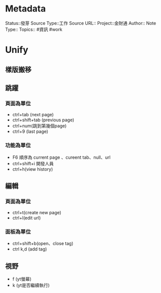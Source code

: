 # Metadata
Status::發芽
Source Type::工作
Source URL::
Project::金財通
Author::
Note Type::
Topics::
#資訊 #work

# Unify

## 樣版搬移
## 跳躍
### 頁面為單位
- ctrl+tab (next page) 
- ctrl+shift+tab (previous page)
- ctrl+num(跳到第幾個page) 
- ctrl+9 (last page)
### 功能為單位
- F6 順序為 current page 、cureent tab、null、url
- ctrl+shift+i 開發人員
- ctrl+h(view history) 




## 編輯
### 頁面為單位
- ctrl+t(create new page)
- ctrl+l(edit url) 
### 面板為單位
- ctrl+shift+b(open、close tag)
- ctrl k,d (add tag)

## 視野
- f (yt螢幕)
- k (yt是否繼續執行)
